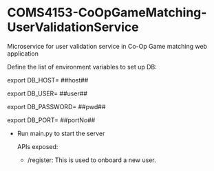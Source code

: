 # COMS4153-CoOpGameMatching-UserValidationService
Microservice for user validation service in Co-Op Game matching web application

Define the list of environment variables to set up DB:

export DB_HOST= ##host##

export DB_USER= ##user##

export DB_PASSWORD= ##pwd##

export DB_PORT= ##portNo##

- Run main.py to start the server

  APIs exposed:
  - /register: This is used to onboard a new user.

